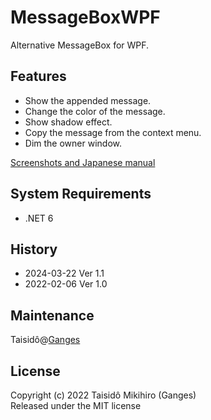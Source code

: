 ﻿# MessageBoxWPF
Alternative MessageBox for WPF.

## Features
- Show the appended message.
- Change the color of the message.
- Show shadow effect.
- Copy the message from the context menu.
- Dim the owner window.

[Screenshots and Japanese manual](https://qiita.com/hiro_t/items/5a2637179d6f580738de/)

## System Requirements
- .NET 6

## History
- 2024-03-22 Ver 1.1
- 2022-02-06 Ver 1.0

## Maintenance
Taisidô@[Ganges](https://ganges.pro/)

## License
Copyright (c) 2022 Taisidô Mikihiro (Ganges)  
Released under the MIT license